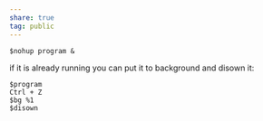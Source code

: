 ```yaml
---  
share: true  
tag: public  
---  
```

```  
$nohup program &  
```  
if it is already running you can put it to background and disown it:  
```  
$program  
Ctrl + Z  
$bg %1  
$disown   
```